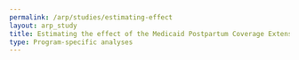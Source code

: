 ```yaml
---
permalink: /arp/studies/estimating-effect
layout: arp_study
title: Estimating the effect of the Medicaid Postpartum Coverage Extension on enrollment, health care utilization, and outcomes for postpartum women
type: Program-specific analyses
---
```

